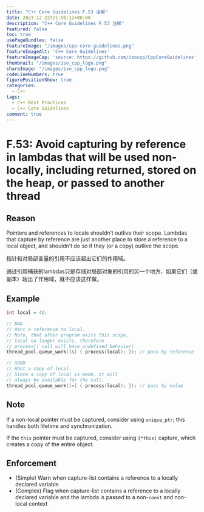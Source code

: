 ```yaml
---
title: "C++ Core Guidelines F.53 注解"
date: 2023-12-22T21:56:12+08:00
description: "C++ Core Guidelines F.53 注解"
featured: false
toc: true
usePageBundles: false
featureImage: "/images/cpp-core-guidelines.png"
featureImageAlt: 'C++ Core Guidelines'
featureImageCap: 'source: https://github.com/isocpp/CppCoreGuidelines'
thumbnail: "/images/iso_cpp_logo.png"
shareImage: "/images/iso_cpp_logo.png"
codeLineNumbers: true
figurePositionShow: true
categories:
  - C++
tags:
  - C++ Best Practices
  - C++ Core Guidelines
comment: true
---
```


# F.53: Avoid capturing by reference in lambdas that will be used non-locally, including returned, stored on the heap, or passed to another thread

## Reason

Pointers and references to locals shouldn’t outlive their scope. Lambdas that capture by reference are just another place to store a reference to a local object, and shouldn’t do so if they (or a copy) outlive the scope.

指针和对局部变量的引用不应该超出它们的作用域。

通过引用捕获的lambdas只是存储对局部对象的引用的另一个地方，如果它们（或副本）超出了作用域，就不应该这样做。

## Example

```c++
int local = 42;

// BAD
// Want a reference to local.
// Note, that after program exits this scope,
// local no longer exists, therefore
// process() call will have undefined behavior!
thread_pool.queue_work([&] { process(local); }); // pass by reference

// GOOD
// Want a copy of local.
// Since a copy of local is made, it will
// always be available for the call.
thread_pool.queue_work([=] { process(local); }); // pass by value
```

## Note

If a non-local pointer must be captured, consider using `unique_ptr`; this handles both lifetime and synchronization.

If the `this` pointer must be captured, consider using `[*this]` capture, which creates a copy of the entire object.

## Enforcement

- (Simple) Warn when capture-list contains a reference to a locally declared variable
- (Complex) Flag when capture-list contains a reference to a locally declared variable and the lambda is passed to a non-`const` and non-local context
